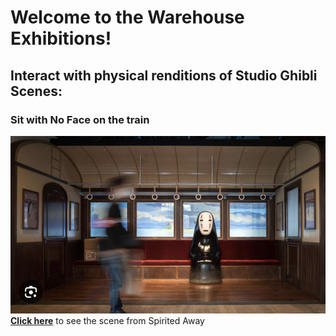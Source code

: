 # Welcome to the Warehouse Exhibitions!

## Interact with physical renditions of Studio Ghibli Scenes:

### Sit with No Face on the train
![No Face Park](park-noface.png)
**[Click here]()** to see the scene from Spirited Away
